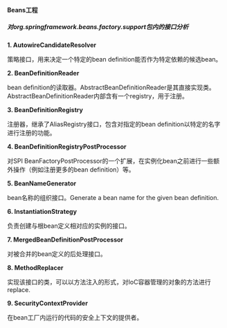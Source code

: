 #### Beans工程

##### 对org.springframework.beans.factory.support包内的接口分析

**1. AutowireCandidateResolver**

策略接口，用来决定一个特定的bean definition能否作为特定依赖的候选bean。

**2. BeanDefinitionReader**

bean definition的读取器。AbstractBeanDefinitionReader是其直接实现类。AbstractBeanDefinitionReader内部含有一个registry，用于注册。

**3. BeanDefinitionRegistry**

注册器，继承了AliasRegistry接口，包含对指定的bean definition以特定的名字进行注册的功能。

**4. BeanDefinitionRegistryPostProcessor**

对SPI  BeanFactoryPostProcessor的一个扩展，在实例化bean之前进行一些额外操作（例如注册更多的bean definition）等。

**5. BeanNameGenerator**

bean名称的组织接口。Generate a bean name for the given bean definition.

**6. InstantiationStrategy**

负责创建与根bean定义相对应的实例的接口。

**7. MergedBeanDefinitionPostProcessor**

对被合并的bean定义的后处理接口。

**8. MethodReplacer**

实现该接口的类，可以以方法注入的形式，对IoC容器管理的对象的方法进行replace.

**9. SecurityContextProvider**

在bean工厂内运行的代码的安全上下文的提供者。

